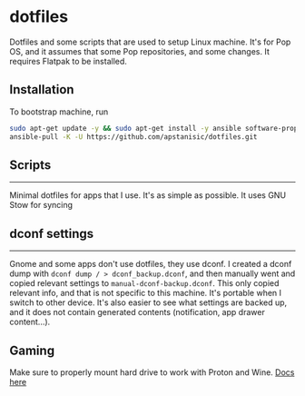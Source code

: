 # dotfiles

Dotfiles and some scripts that are used to setup Linux machine.
It's for Pop OS, and it assumes that some Pop repositories, and some changes.
It requires Flatpak to be installed.

## Installation

To bootstrap machine, run

```bash
sudo apt-get update -y && sudo apt-get install -y ansible software-properties-common
ansible-pull -K -U https://github.com/apstanisic/dotfiles.git
```

## Scripts


---

Minimal dotfiles for apps that I use. It's as simple as possible. It uses GNU Stow for syncing

## dconf settings

---

Gnome and some apps don't use dotfiles, they use dconf. I created a dconf dump
with `dconf dump / > dconf_backup.dconf`, and then manually went and copied
relevant settings to `manual-dconf-backup.dconf`. This only copied relevant info,
and that is not specific to this machine. It's portable when I switch to other device. It's also easier to see what settings are backed up, and it does not contain generated contents (notification, app drawer content...).

## Gaming

Make sure to properly mount hard drive to work with Proton and Wine. [Docs here](https://github.com/ValveSoftware/Proton/wiki/Using-a-NTFS-disk-with-Linux-and-Windows)
